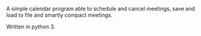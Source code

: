 A simple calendar program able to schedule and cancel meetings, save and load 
to file and smartly compact meetings.

Written in python 3.

